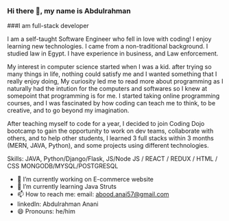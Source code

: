 ### Hi there 👋, my name is Abdulrahman
###I am full-stack developer


I am a self-taught Software Engineer who fell in love with coding! I enjoy learning new technologies. I came from a non-traditional background. I studied law in Egypt. I have experience in business, and Law enforcement. 

My interest in computer science started when I was a kid. after trying so many things in life, nothing could satisfy me and I wanted something that I really enjoy doing, My curiosity led me to read more about programming as I naturally had the intution for the computers and softwares so I knew at somepoint that programming is for me. I started taking online programming courses, and I was fascinated by how coding can teach me to think, to be creative, and to go beyond my imagination. 

After teaching myself to code for a year, I decided to join Coding Dojo bootcamp to gain the opportunity to work on dev teams, collaborate with others, and to help other students, I learned 3 full stacks within 3 months (MERN, JAVA, Python), and some  projects using different technologies. 


Skills: JAVA, Python/Django/Flask, JS/Node JS / REACT / REDUX / HTML / CSS MONGODB/MYSQL/POSTGRESQL

- 🔭 I’m currently working on E-commerce website
- 🌱 I’m currently learning  Java Struts 
- 📫 How to reach me: email: abood.anai57@gmail.com 
- linkedIn: Abdulrahman Anani
- 😄 Pronouns: he/him 


